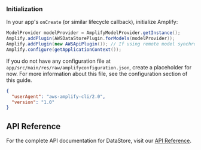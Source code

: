 ### Initialization

In your app's `onCreate` (or similar lifecycle callback), initialize Amplify:

```java
ModelProvider modelProvider = AmplifyModelProvider.getInstance();
Amplify.addPlugin(AWSDataStorePlugin.forModels(modelProvider));
Amplify.addPlugin(new AWSApiPlugin()); // If using remote model synchronization
Amplify.configure(getApplicationContext());
```

If you do not have any configuration file at `app/src/main/res/raw/amplifyconfiguration.json`, create a placeholder for now. For more information about this file, see the configuration section of this guide.

```json
{
  "userAgent": "aws-amplify-cli/2.0",
  "version": "1.0"
}
```

## API Reference   

For the complete API documentation for DataStore, visit our [API Reference](~/lib/getting-started/setup.md/q/platform/android).
